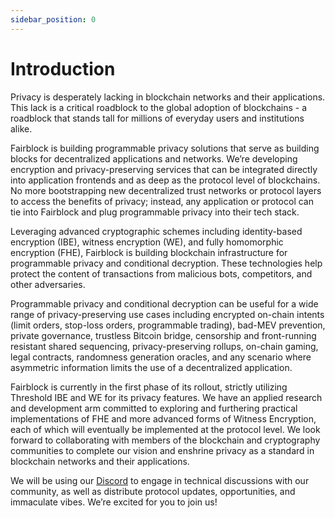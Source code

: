 ```yaml
---
sidebar_position: 0
---
```


# Introduction

Privacy is desperately lacking in blockchain networks and their applications. This lack is a critical roadblock to the global adoption of blockchains - a roadblock that stands tall for millions of everyday users and institutions alike.

Fairblock is building programmable privacy solutions that serve as building blocks for decentralized applications and networks. We’re developing encryption and privacy-preserving services that can be integrated directly into application frontends and as deep as the protocol level of blockchains. No more bootstrapping new decentralized trust networks or protocol layers to access the benefits of privacy; instead, any application or protocol can tie into Fairblock and plug programmable privacy into their tech stack.

Leveraging advanced cryptographic schemes including identity-based encryption (IBE), witness encryption (WE), and fully homomorphic encryption (FHE), Fairblock is building blockchain infrastructure for programmable privacy and conditional decryption. These technologies help protect the content of transactions from malicious bots, competitors, and other adversaries.

Programmable privacy and conditional decryption can be useful for a wide range of privacy-preserving use cases including encrypted on-chain intents (limit orders, stop-loss orders, programmable trading), bad-MEV prevention, private governance, trustless Bitcoin bridge, censorship and front-running resistant shared sequencing, privacy-preserving rollups, on-chain gaming, legal contracts, randomness generation oracles, and any scenario where asymmetric information limits the use of a decentralized application.

Fairblock is currently in the first phase of its rollout, strictly utilizing Threshold IBE and WE for its privacy features. We have an applied research and development arm committed to exploring and furthering practical implementations of FHE and more advanced forms of Witness Encryption, each of which will eventually be implemented at the protocol level. We look forward to collaborating with members of the blockchain and cryptography communities to complete our vision and enshrine privacy as a standard in blockchain networks and their applications.

We will be using our [Discord](https://discord.gg/8zFvUJrz3z) to engage in technical discussions with our community, as well as distribute protocol updates, opportunities, and immaculate vibes. We’re excited for you to join us!
